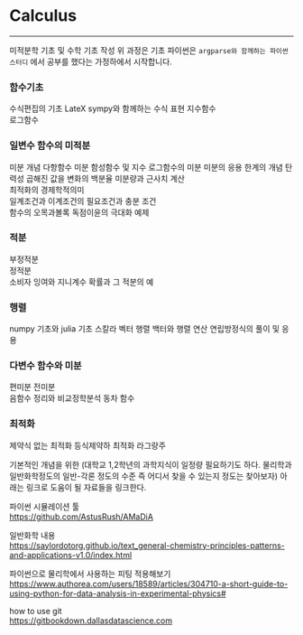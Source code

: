 # Calculus

----
미적분학 기초 및 수학 기초 작성
위 과정은 기초 파이썬은 `argparse와 함께하는 파이썬 스터디` 에서 공부를 했다는 가정하에서 시작합니다.

### 함수기초

수식편집의 기초 LateX
sympy와 함께하는 수식 표현
지수함수  
로그함수

### 일변수 함수의 미적분

미분 개념
다항함수 미분
함성함수 및 지수 로그함수의 미분
미분의 응용 한계의 개념 탄력성 곱해진 값을 변화의 백분율
미분량과 근사치 계산  
최적화의 경제학적의미  
일계조건과 이계조건의 필요조건과 충분 조건  
함수의 오목과볼록
독점이윤의 극대화 예제  

### 적분

부정적분  
정적분  
소비자 잉여와 지니계수 확률과 그 적분의 예

### 행렬

numpy 기초와 julia 기초
스칼라 벡터 행렬   백터와 행렬 연산
연립방정식의 풀이 및 응용

### 다변수 함수와 미분

편미분
전미분  
음함수 정리와  비교정학분석
동차 함수

### 최적화

제약식 없는 최적화
등식제약하 최적화
라그랑주
  

기본적인 개념을 위한 (대학교 1,2학년의 과학지식이 일정량 필요하기도 하다. 물리학과 일반화학정도의 일반-각론 정도의 수준 즉 어디서 찾을 수 있는지 정도는 찾아보자)
아래는 링크로 도움이 될 자료들을 링크한다.   

파이썬 시뮬레이션 툴  
https://github.com/AstusRush/AMaDiA
  
일반화학 내용   
https://saylordotorg.github.io/text_general-chemistry-principles-patterns-and-applications-v1.0/index.html


파이썬으로 물리학에서 사용하는 피팅 적용해보기  
https://www.authorea.com/users/18589/articles/304710-a-short-guide-to-using-python-for-data-analysis-in-experimental-physics#


how to use git  
https://gitbookdown.dallasdatascience.com